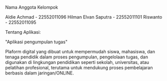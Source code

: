 Nama Anggota Kelompok

Aldie Achmad - 22552011096
Hilman Elvan Saputra - 22552011101
Riswanto - 22552011095

Tentang Aplikasi:

"Aplikasi pengumpulan tugas"

Plaform digital yang dibuat untuk mempermudah siswa, mahasiswa, dan tenaga pendidik dalam proses pengumpulan, pengelolaan tugas, dan digunakan di lingkungan pendidikan seperti sekolah, universitas, atau pelatihan profesional, terutama untuk mendukung proses pembelajaran berbasis dalam jaringan/ONLINE.


